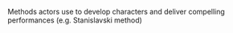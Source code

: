 Methods actors use to develop characters and deliver compelling performances (e.g. Stanislavski method)

